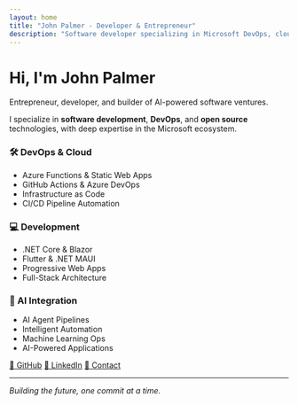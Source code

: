 ```yaml
---
layout: home
title: "John Palmer - Developer & Entrepreneur"
description: "Software developer specializing in Microsoft DevOps, cloud solutions, and AI-powered applications"
---
```


<div class="developer-intro">
  <h1>Hi, I'm John Palmer</h1>
  <p class="tagline">Entrepreneur, developer, and builder of AI-powered software ventures.</p>
  <p>I specialize in <strong>software development</strong>, <strong>DevOps</strong>, and <strong>open source</strong> technologies, with deep expertise in the Microsoft ecosystem.</p>
</div>

<div class="tech-grid">
  <div class="tech-card">
    <h3>🛠️ DevOps & Cloud</h3>
    <ul>
      <li>Azure Functions & Static Web Apps</li>
      <li>GitHub Actions & Azure DevOps</li>
      <li>Infrastructure as Code</li>
      <li>CI/CD Pipeline Automation</li>
    </ul>
  </div>
  
  <div class="tech-card">
    <h3>💻 Development</h3>
    <ul>
      <li>.NET Core & Blazor</li>
      <li>Flutter & .NET MAUI</li>
      <li>Progressive Web Apps</li>
      <li>Full-Stack Architecture</li>
    </ul>
  </div>
  
  <div class="tech-card">
    <h3>🤖 AI Integration</h3>
    <ul>
      <li>AI Agent Pipelines</li>
      <li>Intelligent Automation</li>
      <li>Machine Learning Ops</li>
      <li>AI-Powered Applications</li>
    </ul>
  </div>
</div>

<div class="project-links">
  <a href="https://github.com/johndpalm">🐙 GitHub</a>
  <a href="https://www.linkedin.com/in/johndpalmer">💼 LinkedIn</a>
  <a href="mailto:john@yourdomainhere.com">📧 Contact</a>
</div>

---

*Building the future, one commit at a time.*